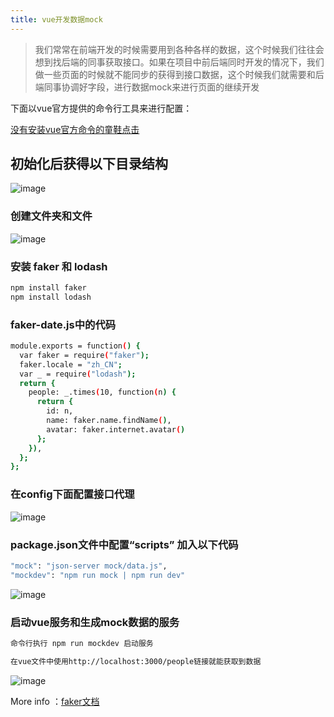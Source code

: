 ```yaml
---
title: vue开发数据mock
---
```

> 我们常常在前端开发的时候需要用到各种各样的数据，这个时候我们往往会想到找后端的同事获取接口。如果在项目中前后端同时开发的情况下，我们做一些页面的时候就不能同步的获得到接口数据，这个时候我们就需要和后端同事协调好字段，进行数据mock来进行页面的继续开发

下面以vue官方提供的命令行工具来进行配置：

[没有安装vue官方命令的童鞋点击](https://cn.vuejs.org/v2/guide/installation.html#NPM)

## 初始化后获得以下目录结构

![image](http://i4.bvimg.com/523028/e0434a3c5dbe9a73.png)

### 创建文件夹和文件
![image](http://i4.bvimg.com/523028/90c60fcb48ae64a1.png)

### 安装 faker 和 lodash

``` bash
npm install faker
npm install lodash  
```
### faker-date.js中的代码

``` bash
module.exports = function() {
  var faker = require("faker");
  faker.locale = "zh_CN";
  var _ = require("lodash");
  return {
    people: _.times(10, function(n) {
      return {
        id: n,
        name: faker.name.findName(),
        avatar: faker.internet.avatar()
      };
    }),
  };
};

```
### 在config下面配置接口代理

![image](http://i4.bvimg.com/523028/b3300aa76b139e04.png)

### package.json文件中配置“scripts” 加入以下代码 

``` bash
"mock": "json-server mock/data.js",
"mockdev": "npm run mock | npm run dev"
```

![image](http://i1.bvimg.com/523028/bbb92d57ef9168df.png)

### 启动vue服务和生成mock数据的服务

``` bash
命令行执行 npm run mockdev 启动服务

在vue文件中使用http://localhost:3000/people链接就能获取到数据
```

![image](http://i1.bvimg.com/523028/b93e1a237ed83850.png)

More info ：[faker文档](https://github.com/marak/Faker.js/)

